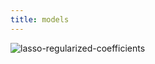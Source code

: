 ```yaml
---
title: models
---
```


![lasso-regularized-coefficients](/figures/base-model-lasso-coefficient-estimates.png)